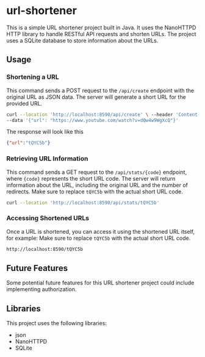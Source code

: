 # url-shortener

This is a simple URL shortener project built in Java. It uses the NanoHTTPD HTTP library to handle RESTful API requests and shorten URLs. The project uses a SQLite database to store information about the URLs.

## Usage

### Shortening a URL

This command sends a POST request to the `/api/create` endpoint with the original URL as JSON data. The server will generate a short URL for the provided URL.

```bash
curl --location 'http://localhost:8590/api/create' \ --header 'Content-Type: application/json' \
--data '{"url": "https://www.youtube.com/watch?v=dQw4w9WgXcQ"}'
```

The response will look like this
```json
{"url":"tQYC5b"}
```

### Retrieving URL Information

This command sends a GET request to the `/api/stats/{code}` endpoint, where `{code}` represents the short URL code. The server will return information about the URL, including the original URL and the number of redirects.
Make sure to replace `tQYC5b` with the actual short URL code.
```bash
curl --location 'http://localhost:8590/api/stats/tQYC5b'
```

### Accessing Shortened URLs

Once a URL is shortened, you can access it using the shortened URL itself, for example:
Make sure to replace `tQYC5b` with the actual short URL code.

```bash
http://localhost:8590/tQYC5b
```

## Future Features

Some potential future features for this URL shortener project could include implementing authorization.

## Libraries

This project uses the following libraries:

- json
- NanoHTTPD
- SQLite
